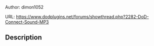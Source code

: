 Author: dimon1052

URL: https://www.dodplugins.net/forums/showthread.php?2282-DoD-Connect-Sound-MP3

## Description


